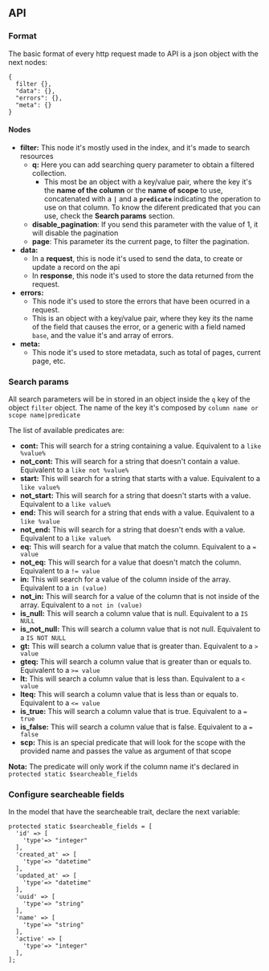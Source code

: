 ## API

### Format

The basic format of every http request made to API is a json object with the next nodes:

```
{
  filter {},
  "data": {},
  "errors": {},
  "meta": {}
}
```

#### Nodes

* **filter:** This node it's mostly used in the index, and it's made to search resources
  * **q:** Here you can add searching query parameter to obtain a filtered collection.
    * This most be an object with a key/value pair, where the key it's the **name of the column** or the **name of scope** to use, concatenated with a **`|`** and a **`predicate`** indicating the operation to use on that column. To know the diferent predicated that you can use, check the **Search params** section.
  * **disable_pagination**: If you send this parameter with the value of 1, it will disable the pagination
  * **page**: This parameter its the current page, to filter the pagination.
* **data:**
  * In a **request**, this is node it's used to send the data, to create or update a record on the api
  * In **response**, this node it's used to store the data returned from the request.
* **errors:**
  * This node it's used to store the errors that have been ocurred in a request.
  * This is an object with a key/value pair, where they key its the name of the field that causes the error, or a generic with a field named `base`, and the value it's and array of errors.
* **meta:**
  * This node it's used to store metadata, such as total of pages, current page, etc.


### Search params

All search parameters will be in stored in an object inside the `q` key of the object `filter` object. The name of the key it's composed by `column name or scope name|predicate`

The list of available predicates are:

* **cont:** This will search for a string containing a value. Equivalent to a  `like %value%`
* **not_cont:** This will search for a string that doesn't contain a value. Equivalent to a  `like not %value%`
* **start:** This will search for a string that starts with a value. Equivalent to a  `like value%`
* **not_start:** This will search for a string that doesn't starts with a value. Equivalent to a  `like value%`
* **end:** This will search for a string that ends with a value. Equivalent to a  `like %value`
* **not_end:** This will search for a string that doesn't ends with a value. Equivalent to a  `like value%`
* **eq:** This will search for a value that match the column. Equivalent to a  `= value`
* **not_eq:** This will search for a value that doesn't match the column. Equivalent to a  `!= value`
* **in:** This will search for a value of the column inside of the array. Equivalent to a  `in (value)`
* **not_in:** This will search for a value of the column that is not inside of the array. Equivalent to a  `not in (value)`
* **is_null:** This will search a column value that is null. Equivalent to a  `IS NULL`
* **is_not_null:** This will search a column value that is not null. Equivalent to a  `IS NOT NULL`
* **gt:** This will search a column value that is greater than. Equivalent to a  `> value`
* **gteq:** This will search a column value that is greater than or equals to. Equivalent to a  `>= value`
* **lt:** This will search a column value that is less than. Equivalent to a  `< value`
* **lteq:** This will search a column value that is less than or equals to. Equivalent to a  `<= value`
* **is_true:**  This will search a column value that is true. Equivalent to a  `= true`
* **is_false:** This will search a column value that is false. Equivalent to a  `= false`
* **scp:** This is an special predicate that will look for the scope with the provided name and passes the value as argument of that scope


**Nota:** The predicate will only work if the column name it's declared in `protected static $searcheable_fields`

### Configure searcheable fields

In the model that have the searcheable trait, declare the next variable:

```
protected static $searcheable_fields = [
  'id' => [
    'type'=> "integer"
  ],
  'created_at' => [
    'type'=> "datetime"
  ],
  'updated_at' => [
    'type'=> "datetime"
  ],
  'uuid' => [
    'type'=> "string"
  ],
  'name' => [
    'type'=> "string"
  ],
  'active' => [
    'type'=> "integer"
  ],
];
```
